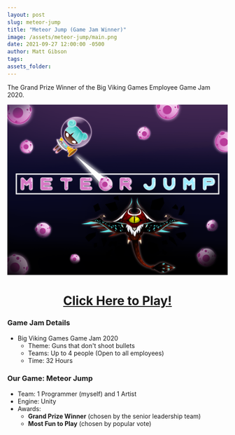 ```yaml
---
layout: post
slug: meteor-jump
title: "Meteor Jump (Game Jam Winner)"
image: /assets/meteor-jump/main.png
date: 2021-09-27 12:00:00 -0500
author: Matt Gibson
tags: 
assets_folder: 
---
```


The Grand Prize Winner of the Big Viking Games Employee Game Jam 2020.

<!--more-->

<a href="/assets/meteor-jump/index.html" target="_blank"><img src="/assets/meteor-jump/main.png"></img></a>

<h1 style="text-align: center;"><a href="/assets/meteor-jump/index.html" target="_blank">Click Here to Play!</a></h1>

### Game Jam Details
- Big Viking Games Game Jam 2020
	- Theme: Guns that don't shoot bullets
	- Teams: Up to 4 people (Open to all employees)
	- Time: 32 Hours

### Our Game: Meteor Jump
- Team: 1 Programmer (myself) and 1 Artist
- Engine: Unity
- Awards: 
	- **Grand Prize Winner** (chosen by the senior leadership team) 
	- **Most Fun to Play** (chosen by popular vote)

